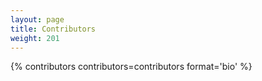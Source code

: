 ```yaml
---
layout: page
title: Contributors
weight: 201
---
```


{% contributors contributors=contributors format='bio' %}
